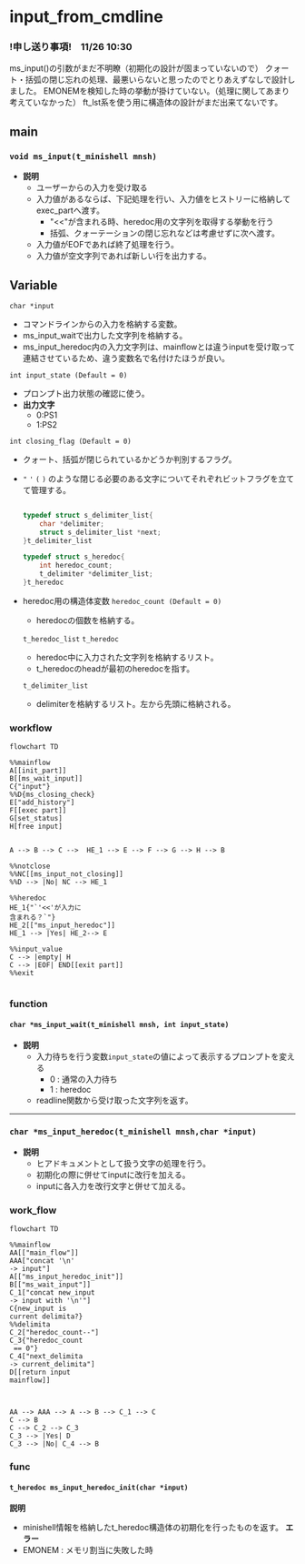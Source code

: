 # input_from_cmdline

### !申し送り事項!　11/26 10:30
ms_input()の引数がまだ不明瞭（初期化の設計が固まっていないので）
クォート・括弧の閉じ忘れの処理、最悪いらないと思ったのでとりあえずなしで設計しました。
EMONEMを検知した時の挙動が掛けていない。（処理に関してあまり考えていなかった）
ft_lst系を使う用に構造体の設計がまだ出来てないです。

## main
 
### `void ms_input(t_minishell mnsh)`
- **説明**
	- ユーザーからの入力を受け取る
	- 入力値があるならば、下記処理を行い、入力値をヒストリーに格納してexec_partへ渡す。
		- "<<"が含まれる時、heredoc用の文字列を取得する挙動を行う
		- 括弧、クォーテーションの閉じ忘れなどは考慮せずに次へ渡す。
	- 入力値がEOFであれば終了処理を行う。
	- 入力値が空文字列であれば新しい行を出力する。
## Variable
`char *input`
- コマンドラインからの入力を格納する変数。
- ms_input_waitで出力した文字列を格納する。
- ms_input_heredoc内の入力文字列は、mainflowとは違うinputを受け取って連結させているため、違う変数名で名付けたほうが良い。

`int input_state (Default = 0)`
- プロンプト出力状態の確認に使う。
- **出力文字**
	- 0:PS1
	- 1:PS2

`int closing_flag (Default = 0)`
- クォート、括弧が閉じられているかどうか判別するフラグ。
- `"` `'` `(` `)` のような閉じる必要のある文字についてそれぞれビットフラグを立てて管理する。

	``` c

	typedef struct s_delimiter_list{
		char *delimiter;
		struct s_delimiter_list *next;
	}t_delimiter_list

	typedef struct s_heredoc{
		int heredoc_count;
		t_delimiter *delimiter_list;
	}t_heredoc
	```
- heredoc用の構造体変数
	`heredoc_count (Default = 0)`
	- heredocの個数を格納する。

	`t_heredoc_list`
	`t_heredoc`

	- heredoc中に入力された文字列を格納するリスト。
	- t_heredocのheadが最初のheredocを指す。 

	`t_delimiter_list`
	- delimiterを格納するリスト。左から先頭に格納される。

### workflow

```mermaid
flowchart TD

%%mainflow
A[[init_part]]
B[[ms_wait_input]]
C{"input"}
%%D{ms_closing_check}
E["add_history"]
F[[exec part]]
G[set_status]
H[free input]


A --> B --> C -->  HE_1 --> E --> F --> G --> H --> B

%%notclose
%%NC[[ms_input_not_closing]]
%%D --> |No| NC --> HE_1

%%heredoc
HE_1{"`'<<'が入力に
含まれる？`"}
HE_2[["ms_input_heredoc"]]
HE_1 --> |Yes| HE_2--> E

%%input_value
C --> |empty| H
C --> |EOF| END[[exit part]]
%%exit


```
### function
#### `char *ms_input_wait(t_minishell mnsh, int input_state)`
- **説明**
	- 入力待ちを行う変数`input_state`の値によって表示するプロンプトを変える
		- 0 : 通常の入力待ち
		- 1 : heredoc
	- readline関数から受け取った文字列を返す。
---
### `char *ms_input_heredoc(t_minishell mnsh,char *input)`
- **説明**
	- ヒアドキュメントとして扱う文字の処理を行う。
	- 初期化の際に併せてinputに改行を加える。
	- inputに各入力を改行文字と併せて加える。
	
### work_flow
``` mermaid
flowchart TD

%%mainflow
AA[["main_flow"]]
AAA["concat '\n' 
-> input"]
A[["ms_input_heredoc_init"]]
B[["ms_wait_input"]]
C_1["concat new_input 
-> input with '\n'"]
C{new_input is 
current delimita?}
%%delimita
C_2["heredoc_count--"]
C_3{"heredoc_count
 == 0"}
C_4["next_delimita
-> current_delimita"]
D[[return input
mainflow]]



AA --> AAA --> A --> B --> C_1 --> C
C --> B 
C --> C_2 --> C_3
C_3 --> |Yes| D
C_3 --> |No| C_4 --> B
```
### func 
#### `t_heredoc ms_input_heredoc_init(char *input)`
**説明**
- minishell情報を格納したt_heredoc構造体の初期化を行ったものを返す。
**エラー**
- EMONEM : メモリ割当に失敗した時